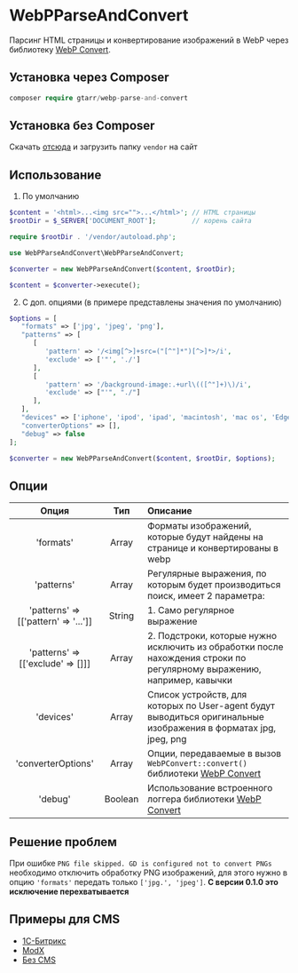 # WebPParseAndConvert
Парсинг HTML страницы и конвертирование изображений в WebP через библиотеку [WebP Convert](https://github.com/rosell-dk/webp-convert).
## Установка через Composer
```php
composer require gtarr/webp-parse-and-convert
```
## Установка без Composer
Скачать [отсюда](https://php-download.com/package/gtarr/webp-parse-and-convert) и загрузить папку `vendor` на сайт
## Использование
1. По умолчанию
```php
$content = '<html>...<img src="">...</html>'; // HTML страницы
$rootDir = $_SERVER['DOCUMENT_ROOT'];         // корень сайта

require $rootDir . '/vendor/autoload.php';

use WebPParseAndConvert\WebPParseAndConvert;

$converter = new WebPParseAndConvert($content, $rootDir);  

$content = $converter->execute();
```
2. C доп. опциями (в примере представлены значения по умолчанию)
```php
$options = [
   "formats" => ['jpg', 'jpeg', 'png'],
   "patterns" => [
      [
         'pattern' => '/<img[^>]+src=("[^"]*")[^>]*>/i',
         'exclude' => ['"', './']
      ],
      [
         'pattern' => '/background-image:.+url\(([^"]+)\)/i',
         'exclude' => ["'", "./"]
      ],
   ],
   "devices" => ['iphone', 'ipod', 'ipad', 'macintosh', 'mac os', 'Edge', 'MSIE'],
   "converterOptions" => [],
   "debug" => false
];

$converter = new WebPParseAndConvert($content, $rootDir, $options); 
```
## Опции
Опция      | Тип | Описание
:---------:|:---:|:---------
'formats' | Array | Форматы изображений, которые будут найдены на странице и конвертированы в webp 
'patterns' | Array | Регулярные выражения, по которым будет производиться поиск, имеет 2 параметра:
'patterns' => [['pattern' => '...']] | String | 1. Само регулярное выражение
'patterns' => [['exclude'  => []]] | Array | 2. Подстроки, которые нужно исключить из обработки после нахождения строки по регулярному выражению, например, кавычки
'devices' | Array | Список устройств, для которых по User-agent будут выводиться оригинальные изображения в форматах jpg, jpeg, png
'converterOptions' | Array | Опции, передаваемые в вызов `WebPConvert::convert()` библиотеки [WebP Convert](https://github.com/rosell-dk/webp-convert)
'debug' | Boolean | Использование встроенного логгера библиотеки [WebP Convert](https://github.com/rosell-dk/webp-convert)

## Решение проблем
При ошибке `PNG file skipped. GD is configured not to convert PNGs` необходимо отключить обработку PNG изображений, для этого нужно в опцию `'formats'` передать только `['jpg.', 'jpeg']`. **С версии 0.1.0 это исключение перехватывается**
## Примеры для CMS
* [1С-Битрикс](https://github.com/GTaRR/WebPParseAndConvert/wiki/1C-Bitrix)
* [ModX](https://github.com/GTaRR/WebPParseAndConvert/wiki/ModX)
* [Без CMS](https://github.com/GTaRR/WebPParseAndConvert/wiki/%D0%91%D0%B5%D0%B7-CMS)
